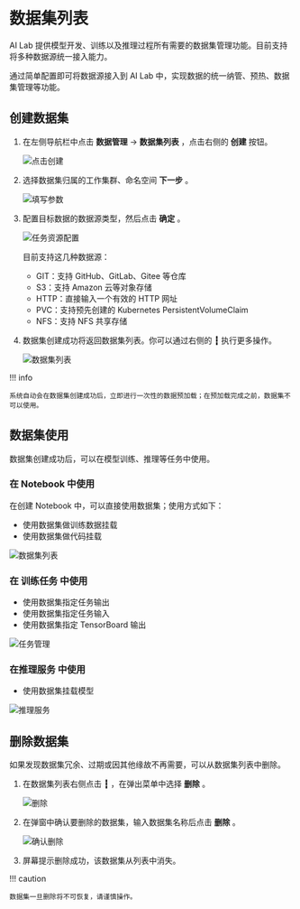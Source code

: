 # 数据集列表

AI Lab 提供模型开发、训练以及推理过程所有需要的数据集管理功能。目前支持将多种数据源统一接入能力。

通过简单配置即可将数据源接入到 AI Lab 中，实现数据的统一纳管、预热、数据集管理等功能。

## 创建数据集

1. 在左侧导航栏中点击 **数据管理** -> **数据集列表** ，点击右侧的 **创建** 按钮。

    ![点击创建](../../images/dataset01.png)

2. 选择数据集归属的工作集群、命名空间 **下一步** 。

    ![填写参数](../../images/dataset02.png)

3. 配置目标数据的数据源类型，然后点击 **确定** 。

    ![任务资源配置](../../images/dataset03.png)

    目前支持这几种数据源：

    - GIT：支持 GitHub、GitLab、Gitee 等仓库
    - S3：支持 Amazon 云等对象存储
    - HTTP：直接输入一个有效的 HTTP 网址
    - PVC：支持预先创建的 Kubernetes PersistentVolumeClaim
    - NFS：支持 NFS 共享存储

4. 数据集创建成功将返回数据集列表。你可以通过右侧的 **┇** 执行更多操作。

    ![数据集列表](../../images/dataset04.png)

!!! info

    系统自动会在数据集创建成功后，立即进行一次性的数据预加载；在预加载完成之前，数据集不可以使用。

## 数据集使用

数据集创建成功后，可以在模型训练、推理等任务中使用。

### 在 Notebook 中使用

在创建 Notebook 中，可以直接使用数据集；使用方式如下：

- 使用数据集做训练数据挂载
- 使用数据集做代码挂载

![数据集列表](../../images/dataset05.png)

### 在 训练任务 中使用

- 使用数据集指定任务输出
- 使用数据集指定任务输入
- 使用数据集指定 TensorBoard 输出

![任务管理](../../images/dataset06.png)

### 在推理服务 中使用

- 使用数据集挂载模型

![推理服务](../../images/dataset07.png)

## 删除数据集

如果发现数据集冗余、过期或因其他缘故不再需要，可以从数据集列表中删除。

1. 在数据集列表右侧点击 **┇** ，在弹出菜单中选择 **删除** 。

    ![删除](../../images/ds-delete01.png)

1. 在弹窗中确认要删除的数据集，输入数据集名称后点击 **删除** 。

    ![确认删除](../../images/ds-delete02.png)

1. 屏幕提示删除成功，该数据集从列表中消失。

!!! caution

    数据集一旦删除将不可恢复，请谨慎操作。
